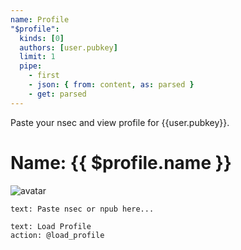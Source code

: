 ```yaml
---
name: Profile
"$profile":
  kinds: [0]
  authors: [user.pubkey]
  limit: 1
  pipe:
    - first
    - json: { from: content, as: parsed }
    - get: parsed
---
```

Paste your nsec and view profile for {{user.pubkey}}.

# Name: {{ $profile.name }}

![avatar]($profile.picture)

```input
text: Paste nsec or npub here...
```

```button
text: Load Profile
action: @load_profile
```
